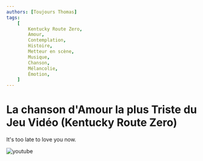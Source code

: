 ```yaml
---
authors: [Toujours Thomas]
tags:
    [
        Kentucky Route Zero,
        Amour,
        Contemplation,
        Histoire,
        Metteur en scène,
        Musique,
        Chanson,
        Mélancolie,
        Émotion,
    ]
---
```


# La chanson d'Amour la plus Triste du Jeu Vidéo (Kentucky Route Zero)

It's too late to love you now.

![youtube](https://www.youtube.com/watch?v=8LIuHwSWeCs)
